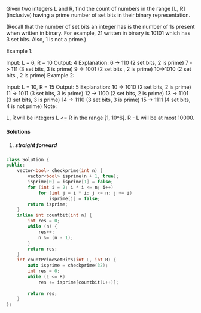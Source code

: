 Given two integers L and R, find the count of numbers in the range [L, R] (inclusive) having a prime number of set bits in their binary representation.

(Recall that the number of set bits an integer has is the number of 1s present when written in binary. For example, 21 written in binary is 10101 which has 3 set bits. Also, 1 is not a prime.)

Example 1:

Input: L = 6, R = 10
Output: 4
Explanation:
6 -> 110 (2 set bits, 2 is prime)
7 -> 111 (3 set bits, 3 is prime)
9 -> 1001 (2 set bits , 2 is prime)
10->1010 (2 set bits , 2 is prime)
Example 2:

Input: L = 10, R = 15
Output: 5
Explanation:
10 -> 1010 (2 set bits, 2 is prime)
11 -> 1011 (3 set bits, 3 is prime)
12 -> 1100 (2 set bits, 2 is prime)
13 -> 1101 (3 set bits, 3 is prime)
14 -> 1110 (3 set bits, 3 is prime)
15 -> 1111 (4 set bits, 4 is not prime)
Note:

L, R will be integers L <= R in the range [1, 10^6].
R - L will be at most 10000.

#### Solutions

1. ##### straight forward

```cpp
class Solution {
public:
    vector<bool> checkprime(int n) {
        vector<bool> isprime(n + 1, true);
        isprime[0] = isprime[1] = false;
        for (int i = 2; i * i <= n; i++)
            for (int j = i * i; j <= n; j += i)
                isprime[j] = false;
        return isprime;
    }
    inline int countbit(int n) {
        int res = 0;
        while (n) {
            res++;
            n &= (n - 1);
        }
        return res;
    }
    int countPrimeSetBits(int L, int R) {
        auto isprime = checkprime(32);
        int res = 0;
        while (L <= R)
            res += isprime[countbit(L++)];
        
        return res;
    }
};
```